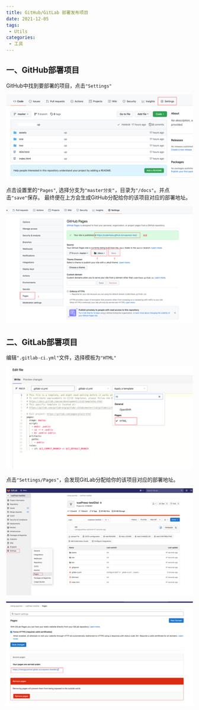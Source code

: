 ```yaml
---
title: GitHub/GitLab 部署发布项目
date: 2021-12-05
tags:
 - Utils
categories:
 - 工具
---
```


## 一、GitHub部署项目

GitHub中找到要部署的项目，点击`"Settings"`

![0438e0711b9e8eaabc7437ccd384ee05](./images/68B262FF-2E27-484C-A1BC-17211E5DE148.png)

点击设置里的`"Pages"`, 选择分支为`"master分支"`，目录为`"/docs"`。并点击`"save"`保存。
最终便在上方会生成GitHub分配给你的该项目对应的部署地址。

![839ef255d28d6eecf7fe778d246bc853](./images/9A13629A-BCDB-4927-86D6-F281C7E1232F.png)


## 二、GitLab部署项目

编辑`".gitlab-ci.yml"`文件，选择模板为`"HTML"`

![217401480d2e31571b09020dfb756ea2](./images/09DF1A5B-539C-4788-95FE-837075313CEE.png)

点击`"Settings/Pages"`，会发现GitLab分配给你的该项目对应的部署地址。

![69fca816857b85061a93d1c8ae41cfc1](./images/D5E47EDE-9E49-474D-9727-88E56C0F65AA.png)

![4423566c1a86621a36d73641fe7d12a6](./images/F4245159-CFB7-4620-8B5B-FCB856A5087F.png)
